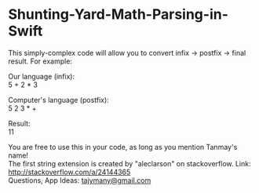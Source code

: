 # Shunting-Yard-Math-Parsing-in-Swift  
  
This simply-complex code will allow you to convert infix -> postfix -> final result. For example:  
  
Our language (infix):  
5 + 2 * 3  
  
Computer's language (postfix):  
5 2 3 * +  
  
Result:  
11  
  
You are free to use this in your code, as long as you mention Tanmay's name!  
The first string extension is created by "aleclarson" on stackoverflow. Link: http://stackoverflow.com/a/24144365  
Questions, App Ideas: tajymany@gmail.com
